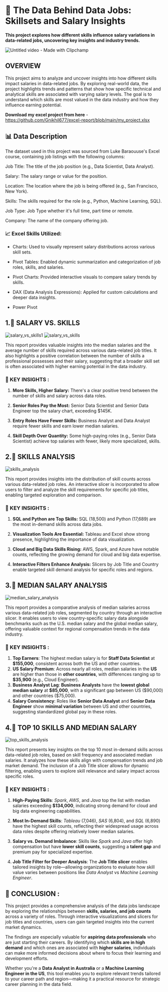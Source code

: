 # 🚀 The Data Behind Data Jobs: Skillsets and Salary Insights
**This project explores how different skills influence salary variations in data-related jobs, uncovering key insights and industry trends.**

![Untitled video - Made with Clipchamp](https://github.com/user-attachments/assets/0a5fd0d2-6b66-4aca-8d18-9b1ea0c9ba0a)


## OVERVIEW 
This project aims to analyze and uncover insights into how different skills impact salaries in data-related jobs. By exploring real-world data, the project highlights trends and patterns that show how specific technical and analytical skills are associated with varying salary levels. The goal is to understand which skills are most valued in the data industry and how they influence earning potential.

**Download my excel project from here** - https://github.com/Gnikhil677/excel-report/blob/main/my_project.xlsx

## 📊 Data Description
The dataset used in this project was sourced from Luke Baraouuse's Excel course, containing job listings with the following columns:

Job Title: The title of the job position (e.g., Data Scientist, Data Analyst).

Salary: The salary range or value for the position.

Location: The location where the job is being offered (e.g., San Francisco, New York).

Skills: The skills required for the role (e.g., Python, Machine Learning, SQL).

Job Type: Job Type whether it's full time, part time or remote.

Company: The name of the company offering job.

### 📈 Excel Skills Utilized:

- Charts: Used to visually represent salary distributions across various skill sets.

- Pivot Tables: Enabled dynamic summarization and categorization of job roles, skills, and salaries.

- Pivot Charts: Provided interactive visuals to compare salary trends by skills.

- DAX (Data Analysis Expressions): Applied for custom calculations and deeper data insights.

- Power Pivot

## 1.📝 SALARY VS. SKILLS
![salary_vs_skills1](images/median_salary_by_job.png)
![salary_vs_skills](images/salary_vs_skills.png)

This report provides valuable insights into the median salaries and the average number of skills required across various data-related job titles. It also highlights a positive correlation between the number of skills a professional possesses and their salary, suggesting that a broader skill set is often associated with higher earning potential in the data industry.

### 🧠 KEY INSIGHTS :

1. **More Skills, Higher Salary:**
   There's a clear positive trend between the number of skills and salary across data roles.

2. **Senior Roles Pay the Most:**
   Senior Data Scientist and Senior Data Engineer top the salary chart, exceeding \$145K.

3. **Entry Roles Have Fewer Skills:**
   Business Analyst and Data Analyst require fewer skills and earn lower median salaries.

4. **Skill Depth Over Quantity:**
   Some high-paying roles (e.g., Senior Data Scientist) achieve top salaries with fewer, likely more specialized, skills.

## 2.📝 SKILLS ANALYSIS 
![skills_analysis](images/skill_count.png)

This report provides insights into the distribution of skill counts across various data-related job roles. An interactive slicer is incorporated to allow users to filter and analyze the skill requirements for specific job titles, enabling targeted exploration and comparison.

### 🧠 KEY INSIGHTS :

1. **SQL and Python are Top Skills:**
   SQL (18,500) and Python (17,689) are the most in-demand skills across data jobs.

2. **Visualization Tools Are Essential:**
   Tableau and Excel show strong presence, highlighting the importance of data visualization.

3. **Cloud and Big Data Skills Rising:**
   AWS, Spark, and Azure have notable counts, reflecting the growing demand for cloud and big data expertise.

4. **Interactive Filters Enhance Analysis:**
   Slicers by Job Title and Country enable targeted skill demand analysis for specific roles and regions.

## 3.📝 MEDIAN SALARY ANALYSIS 
![median_salary_analysis](images/median_salary_comparision.png)

This report provides a comparative analysis of median salaries across various data-related job roles, segmented by country through an interactive slicer. It enables users to view country-specific salary data alongside benchmarks such as the U.S. median salary and the global median salary, offering valuable context for regional compensation trends in the data industry.

### 🧠 KEY INSIGHTS :

1. **Top Earners**: The highest median salary is for **Staff Data Scientist** at **\$155,000**, consistent across both the US and other countries.
2. **US Salary Premium**: Across nearly all roles, median salaries in the **US** are higher than those in **other countries**, with differences ranging up to **\$35,900** (e.g., Cloud Engineer).
3. **Business Analyst Lag**: **Business Analysts** have the **lowest global median salary** at **\$85,000**, with a significant gap between US (\$90,000) and other countries (\$75,000).
4. **Salary Consistency**: Roles like **Senior Data Analyst** and **Senior Data Engineer** show **minimal variation** between US and other countries, suggesting standardized global pay in these roles.

## 4.📝 TOP 10 SKILLS AND MEDIAN SALARY
![top_skills_analysis](images/top_skills_salary.png)

This report presents key insights on the top 10 most in-demand skills across data-related job roles, based on skill frequency and associated median salaries. It analyzes how these skills align with compensation trends and job market demand. The inclusion of a Job Title slicer allows for dynamic filtering, enabling users to explore skill relevance and salary impact across specific roles.

### 🧠 KEY INSIGHTS :

1. **High-Paying Skills**: *Spark*, *AWS*, and *Java* top the list with median salaries exceeding **\$134,000**, indicating strong demand for cloud and big data engineering capabilities.

2. **Most In-Demand Skills**: *Tableau* (7,046), *SAS* (6,804), and *SQL* (6,890) have the highest skill counts, reflecting their widespread usage across data roles despite offering relatively lower median salaries.

3. **Salary vs. Demand Imbalance**: Skills like *Spark* and *Java* offer high compensation but have **lower skill counts**, suggesting a **talent gap** and premium pay for specialized expertise.

4. **Job Title Filter for Deeper Analysis**: The **Job Title slicer** enables tailored insights by role—allowing organizations to evaluate how skill value varies between positions like *Data Analyst* vs *Machine Learning Engineer*.

## 🧾 CONCLUSION :

This project provides a comprehensive analysis of the data jobs landscape by exploring the relationships between **skills, salaries, and job counts** across a variety of roles. Through interactive visualizations and slicers for job titles and countries, users can gain targeted insights into the current market dynamics.

The findings are especially valuable for **aspiring data professionals** who are just starting their careers. By identifying which **skills are in high demand** and which ones are associated with **higher salaries**, individuals can make more informed decisions about where to focus their learning and development efforts.

Whether you're a **Data Analyst in Australia** or a **Machine Learning Engineer in the US**, this tool enables you to explore relevant trends tailored to your career path and region—making it a practical resource for strategic career planning in the data field.

